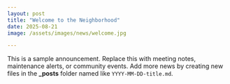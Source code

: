 ```yaml
---
layout: post
title: "Welcome to the Neighborhood"
date: 2025-08-21
image: /assets/images/news/welcome.jpg

---
```


This is a sample announcement. Replace this with meeting notes, maintenance alerts, or community events.
Add more news by creating new files in the **_posts** folder named like `YYYY-MM-DD-title.md`.